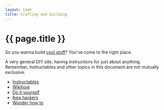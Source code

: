 ```yaml
---
layout: task
title: Crafting and building
---
```

{{ page.title }}
================

So you wanna build [cool stuff](http://rigsomelight.com/2013/09/09/frameless-geodesic-dome.html)?
You've come to the right place.

A very general DIY site, having instructions for just about anything.
Remember, Instructables and other topics in this document are not mutually exclusive.
* [Instructables](http://www.instructables.com/)
* [Wikihow](http://www.wikihow.com/Main-Page)
* [Do it yourself](http://www.doityourself.com/)
* [Ikea hackers](http://www.ikeahackers.net/)
* [Wonder how to](http://www.wonderhowto.com/)